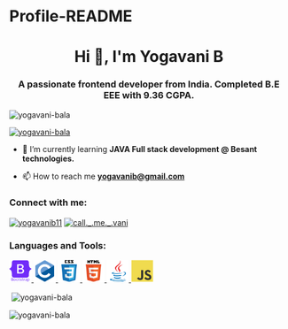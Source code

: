 # Profile-README
<h1 align="center">Hi 👋, I'm Yogavani B</h1>
<h3 align="center">A passionate frontend developer from India. Completed B.E EEE with 9.36 CGPA.</h3>


<p align="left"> <img src="https://komarev.com/ghpvc/?username=yogavani-bala&label=Profile%20views&color=0e75b6&style=flat" alt="yogavani-bala" /> </p>

<p align="left"> <a href="https://github.com/ryo-ma/github-profile-trophy"><img src="https://github-profile-trophy.vercel.app/?username=yogavani-bala" alt="yogavani-bala" /></a> </p>

- 🌱 I’m currently learning **JAVA Full stack development @ Besant technologies.**

- 📫 How to reach me **yogavanib@gmail.com**

<h3 align="left">Connect with me:</h3>
<p align="left">
<a href="https://linkedin.com/in/yogavanib11" target="blank"><img align="center" src="https://raw.githubusercontent.com/rahuldkjain/github-profile-readme-generator/master/src/images/icons/Social/linked-in-alt.svg" alt="yogavanib11" height="30" width="40" /></a>
<a href="https://instagram.com/call._.me._.vani" target="blank"><img align="center" src="https://raw.githubusercontent.com/rahuldkjain/github-profile-readme-generator/master/src/images/icons/Social/instagram.svg" alt="call._.me._.vani" height="30" width="40" /></a>
</p>

<h3 align="left">Languages and Tools:</h3>
<p align="left"> <a href="https://getbootstrap.com" target="_blank" rel="noreferrer"> <img src="https://raw.githubusercontent.com/devicons/devicon/master/icons/bootstrap/bootstrap-plain-wordmark.svg" alt="bootstrap" width="40" height="40"/> </a> <a href="https://www.cprogramming.com/" target="_blank" rel="noreferrer"> <img src="https://raw.githubusercontent.com/devicons/devicon/master/icons/c/c-original.svg" alt="c" width="40" height="40"/> </a> <a href="https://www.w3schools.com/css/" target="_blank" rel="noreferrer"> <img src="https://raw.githubusercontent.com/devicons/devicon/master/icons/css3/css3-original-wordmark.svg" alt="css3" width="40" height="40"/> </a> <a href="https://www.w3.org/html/" target="_blank" rel="noreferrer"> <img src="https://raw.githubusercontent.com/devicons/devicon/master/icons/html5/html5-original-wordmark.svg" alt="html5" width="40" height="40"/> </a> <a href="https://www.java.com" target="_blank" rel="noreferrer"> <img src="https://raw.githubusercontent.com/devicons/devicon/master/icons/java/java-original.svg" alt="java" width="40" height="40"/> </a> <a href="https://developer.mozilla.org/en-US/docs/Web/JavaScript" target="_blank" rel="noreferrer"> <img src="https://raw.githubusercontent.com/devicons/devicon/master/icons/javascript/javascript-original.svg" alt="javascript" width="40" height="40"/> </a> </p>

<p>&nbsp;<img align="center" src="https://github-readme-stats.vercel.app/api?username=yogavani-bala&show_icons=true&locale=en" alt="yogavani-bala" /></p>

<p><img align="center" src="https://github-readme-streak-stats.herokuapp.com/?user=yogavani-bala&" alt="yogavani-bala" /></p>
